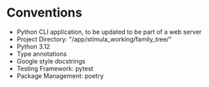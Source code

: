 # Conventions

- Python CLI application, to be updated to be part of a web server
- Project Directory: "/app/stimula_working/family_tree/"
- Python 3.12
- Type annotations
- Google style docstrings
- Testing Framework: pytest
- Package Management: poetry
